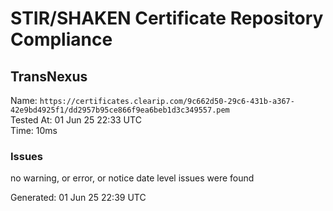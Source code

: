 # STIR/SHAKEN Certificate Repository Compliance

## TransNexus

Name: `https://certificates.clearip.com/9c662d50-29c6-431b-a367-42e9bd4925f1/dd2957b95ce866f9ea6beb1d3c349557.pem`\
Tested At: 01 Jun 25 22:33 UTC\
Time: 10ms

### Issues

no warning, or error, or notice date level issues were found

Generated: 01 Jun 25 22:39 UTC